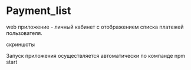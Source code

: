 # Payment_list

web приложение - личный кабинет с отображением списка платежей пользователя.

скриншоты

Запуск приложения осуществляется автоматически по компанде npm start